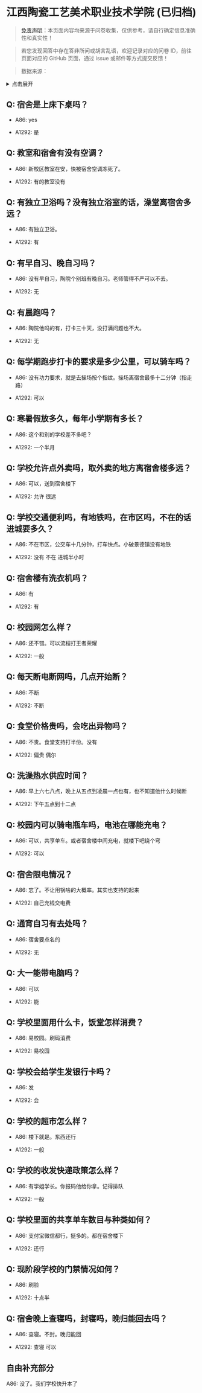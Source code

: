 # 江西陶瓷工艺美术职业技术学院 (已归档)

> [免责声明](https://colleges.chat/#_3)：本页面内容均来源于问卷收集，仅供参考，请自行确定信息准确性和真实性！

> 若您发现回答中存在答非所问或胡言乱语，欢迎记录对应的问卷 ID，前往页面对应的 GitHub 页面，通过 issue 或邮件等方式提交反馈！

> 数据来源：

<details><summary>点击展开</summary>
<ul>
<li>A86: 匿名 (2021 年 06 月)</li>
<li>A1292: 匿名 (2021 年 06 月)</li>
</ul>
</details>

## Q: 宿舍是上床下桌吗？

- A86: yes

- A1292: 是

## Q: 教室和宿舍有没有空调？

- A86: 新校区教室在安，快被宿舍空调冻死了。

- A1292: 有的教室没有

## Q: 有独立卫浴吗？没有独立浴室的话，澡堂离宿舍多远？

- A86: 有独立卫浴。

- A1292: 有

## Q: 有早自习、晚自习吗？

- A86: 没有早自习，陶院个别班有晚自习。老师管得不严可以不去。

- A1292: 无

## Q: 有晨跑吗？

- A86: 陶院他吗的有，打卡三十天，没打满问题也不大。

- A1292: 无

## Q: 每学期跑步打卡的要求是多少公里，可以骑车吗？

- A86: 没有功力要求，就是去操场按个指纹。操场离宿舍最多十二分钟（指走路）

- A1292: 可以

## Q: 寒暑假放多久，每年小学期有多长？

- A86: 这个和别的学校差不多吧？

- A1292: 一个半月

## Q: 学校允许点外卖吗，取外卖的地方离宿舍楼多远？

- A86: 可以，送到宿舍楼下

- A1292: 允许 很远

## Q: 学校交通便利吗，有地铁吗，在市区吗，不在的话进城要多久？

- A86: 不在市区，公交车十几分钟，打车快点。小破景德镇没有地铁

- A1292: 没有 不在 进城半小时

## Q: 宿舍楼有洗衣机吗？

- A86: 有

- A1292: 有

## Q: 校园网怎么样？

- A86: 还不错。可以流程打王者荣耀

- A1292: 一般

## Q: 每天断电断网吗，几点开始断？

- A86: 不断

- A1292: 不断

## Q: 食堂价格贵吗，会吃出异物吗？

- A86: 不贵。食堂支持打半份。没有

- A1292: 偏贵 偶尔

## Q: 洗澡热水供应时间？

- A86: 早上六七八点，晚上从五点到凌晨一点也有，也不知道他什么时候断

- A1292: 下午五点到十二点

## Q: 校园内可以骑电瓶车吗，电池在哪能充电？

- A86: 可以，共享单车。或者宿舍楼中间充电，就楼下吧绕个弯

- A1292: 可以

## Q: 宿舍限电情况？

- A86: 忘了。不让用锅啥的大概率。其实也支持的起来

- A1292: 自己充钱交电费

## Q: 通宵自习有去处吗？

- A86: 宿舍要点名的

- A1292: 无

## Q: 大一能带电脑吗？

- A86: 可以

- A1292: 能

## Q: 学校里面用什么卡，饭堂怎样消费？

- A86: 易校园。刷码消费

- A1292: 易校园

## Q: 学校会给学生发银行卡吗？

- A86: 发

- A1292: 会

## Q: 学校的超市怎么样？

- A86: 楼下就是。东西还行

- A1292: 一般

## Q: 学校的收发快递政策怎么样？

- A86: 有学姐学长。你报码他给你拿。记得排队

- A1292: 一般

## Q: 学校里面的共享单车数目与种类如何？

- A86: 支付宝微信都行，挺多的。都在宿舍楼下

- A1292: 还行

## Q: 现阶段学校的门禁情况如何？

- A86: 刷脸

- A1292: 十点半

## Q: 宿舍晚上查寝吗，封寝吗，晚归能回去吗？

- A86: 查寝。不封。晚归能回

- A1292: 查寝 可以

## 自由补充部分

A86: 没了。我们学校快升本了